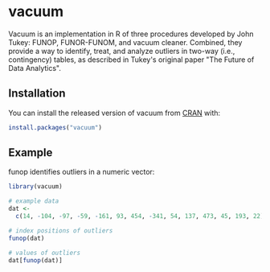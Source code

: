 
# vacuum

<!-- badges: start -->
<!-- badges: end -->

Vacuum is an implementation in R of three procedures developed by 
John Tukey: FUNOP, FUNOR-FUNOM, and vacuum cleaner. Combined, they 
provide a way to identify, treat, and analyze outliers in two-way 
(i.e., contingency) tables, as described in Tukey's original paper 
"The Future of Data Analytics". 

## Installation

You can install the released version of vacuum from [CRAN](https://CRAN.R-project.org) with:

``` r
install.packages("vacuum")
```

## Example

funop identifies outliers in a numeric vector:

``` r
library(vacuum)

# example data
dat <-
  c(14, -104, -97, -59, -161, 93, 454, -341, 54, 137, 473, 45, 193, 22)

# index positions of outliers 
funop(dat)

# values of outliers 
dat[funop(dat)]

```
